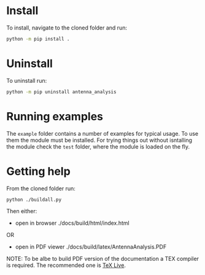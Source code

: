 # Install

To install, navigate to the cloned folder and run:

``` bash
python -m pip install .
```

# Uninstall 

To uninstall run:

```bash
python -m pip uninstall antenna_analysis
```

# Running examples

The `example` folder contains a number of examples for typical usage.
To use them the module must be installed.
For trying things out without isntalling the module check the `test` folder, where the module is loaded on the fly.

# Getting help

From the cloned folder run:

```bash
python ./buildall.py
```
Then either:

* open in browser ./docs/build/html/index.html 
    
OR     
   
* open in PDF viewer ./docs/build/latex/AntennaAnalysis.PDF

NOTE: 
To be albe to build PDF version of the documentation a TEX compiler is required.
The recommended one is [TeX Live](https://tug.org/texlive/).
